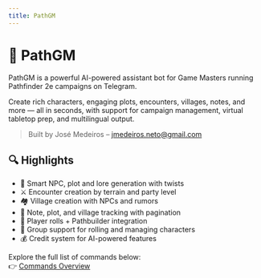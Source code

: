 ```yaml
---
title: PathGM
---
```


# 🧙 PathGM

PathGM is a powerful AI-powered assistant bot for Game Masters running Pathfinder 2e campaigns on Telegram.

Create rich characters, engaging plots, encounters, villages, notes, and more — all in seconds, with support for campaign management, virtual tabletop prep, and multilingual output.

> Built by José Medeiros – jmedeiros.neto@gmail.com

## 🔍 Highlights

- 🧠 Smart NPC, plot and lore generation with twists
- ⚔️ Encounter creation by terrain and party level
- 🏘️ Village creation with NPCs and rumors
- 📖 Note, plot, and village tracking with pagination
- 🎲 Player rolls + Pathbuilder integration
- 👥 Group support for rolling and managing characters
- 💰 Credit system for AI-powered features

Explore the full list of commands below:  
👉 [Commands Overview](comandos.md)
